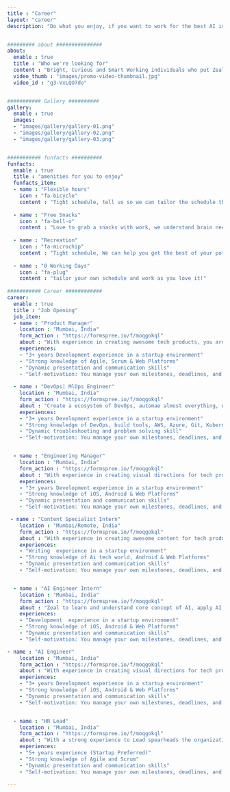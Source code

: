 ```yaml
---
title : "Career"
layout: "career"
description: "Do what you enjoy, if you want to work for the best AI implementation and you think you love learning and implementing new stuff, do join us."


######### about ###############
about:
  enable : true
  title : "Who we're looking for"
  content : "Bright, Curious and Smart Working individuals who put Zeal to learn and fail fast approach."
  video_thumb : "images/promo-video-thumbnail.jpg"
  video_id : "g3-VxLQO7do"


########### Gallery ##########
gallery:
  enable : true
  images:
  - "images/gallery/gallery-01.png"
  - "images/gallery/gallery-02.png"
  - "images/gallery/gallery-03.png"


########### funfacts ##########
funfacts:
  enable : true
  title : "amenities for you to enjoy"
  funfacts_item:
  - name : "Flexible hours"
    icon : "fa-bicycle"
    content : "Tight schedule, tell us so we can tailor the schedule that fits your needs."
    
  - name : "Free Snacks"
    icon : "fa-bell-o"
    content : "Love to grab a snacks with work, we understand brain needs food :D."
    
  - name : "Recreation"
    icon : "fa-microchip"
    content : "Tight schedule, We can help you get the best of your potential"
    
  - name : "0 Working Days"
    icon : "fa-plug"
    content : "tailor your own schedule and work as you love it!"
    
########### Career ############
career:
  enable : true
  title : "Job Opening"
  job_item:
  - name : "Product Manager"
    location : "Mumbai, India"
    form_action : "https://formspree.io/f/moqgokql"
    about : "With experience in creating awesome tech products, you are able to set the standard and lead product management along the way. You are not only able to execute successful sprints yourself but communicate those concepts to the team and clients."
    experiences:
    - "3+ years Development	experience in a startup environment"
    - "Strong knowledge of Agile, Scrum & Web Platforms"
    - "Dynamic presentation and communication skills"
    - "Self-motivation: You manage your own milestones, deadlines, and priorities"
    
  - name : "DevOps| MlOps Engineer"
    location : "Mumbai, India"
    form_action : "https://formspree.io/f/moqgokql"
    about : "Create a ecosystem of DevOps, automae almost everything, not just CI/CD but all aspect of software development lifecycle, especially AI stack"
    experiences:
    - "3+ years Development	experience in a startup environment"
    - "Strong knowledge of DevOps, build tools, AWS, Azure, Git, Kubernetes etc.."
    - "Dynamic troubleshooting and problem solving skill"
    - "Self-motivation: You manage your own milestones, deadlines, and priorities"


  - name : "Engineering Manager"
    location : "Mumbai, India"
    form_action : "https://formspree.io/f/moqgokql"
    about : "With experience in creating visual directions for tech products, you are able to set the standard and lead designers along the way. You are not only able to execute beautiful user experiences yourself but communicate those concepts to the team and clients."
    experiences:
    - "3+ years Development	experience in a startup environment"
    - "Strong knowledge of iOS, Android & Web Platforms"
    - "Dynamic presentation and communication skills"
    - "Self-motivation: You manage your own milestones, deadlines, and priorities"

 - name : "Content Specialist Intern"
    location : "Mumbai/Remote, India"
    form_action : "https://formspree.io/f/moqgokql"
    about : "With experience in creating awesome content for tech products, you are able to craft the content and have amazing desire to write . You are not only able to execute beautiful user experiences yourself but communicate those concepts to the team and clients."
    experiences:
    - "Writing	experience in a startup environment"
    - "Strong knowledge of Ai tech world, Android & Web Platforms"
    - "Dynamic presentation and communication skills"
    - "Self-motivation: You manage your own milestones, deadlines, and priorities"


  - name : "AI Engineer Intern"
    location : "Mumbai, India"
    form_action : "https://formspree.io/f/moqgokql"
    about : "Zeal to learn and understand core concept of AI, apply AI model to actions"
    experiences:
    - "Development	experience in a startup environment"
    - "Strong knowledge of iOS, Android & Web Platforms"
    - "Dynamic presentation and communication skills"
    - "Self-motivation: You manage your own milestones, deadlines, and priorities"

- name : "AI Engineer"
    location : "Mumbai, India"
    form_action : "https://formspree.io/f/moqgokql"
    about : "With experience in creating visual directions for tech products, you are able to set the standard and lead designers along the way. You are not only able to execute beautiful user experiences yourself but communicate those concepts to the team and clients."
    experiences:
    - "3+ years Development	experience in a startup environment"
    - "Strong knowledge of iOS, Android & Web Platforms"
    - "Dynamic presentation and communication skills"
    - "Self-motivation: You manage your own milestones, deadlines, and priorities"


  - name : "HR Lead"
    location : "Mumbai, India"
    form_action : "https://formspree.io/f/moqgokql"
    about : "With a strong experience to Lead spearheads the organization's human resources strategy, overseeing all aspects of employee recruitment, development, and relations. As lead ensure a positive work environment, manage talent acquisition, and foster a culture of high performance."
    experiences:
    - "5+ years	experience (Startup Preferred)"
    - "Strong knowledge of Agile and Scrum"
    - "Dynamic presentation and communication skills"
    - "Self-motivation: You manage your own milestones, deadlines, and priorities"

---
```

